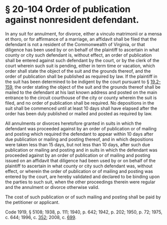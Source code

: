 # § 20-104 Order of publication against nonresident defendant.

<p>In any suit for annulment, for divorce, either a vinculo matrimonii or a mensa et thoro, or for affirmance of a marriage, an affidavit shall be filed that the defendant is not a resident of the Commonwealth of Virginia, or that diligence has been used by or on behalf of the plaintiff to ascertain in what county or city such defendant is, without effect, an order of publication shall be entered against such defendant by the court, or by the clerk of the court wherein such suit is pending, either in term time or vacation, which order shall state the object of the suit and the grounds thereof, and the order of publication shall be published as required by law. If the plaintiff in the suit has been determined to be indigent by the court pursuant to § <a href='http://law.lis.virginia.gov/vacode/19.2-159/'>19.2-159</a>, the order stating the object of the suit and the grounds thereof shall be mailed to the defendant at his last known address and posted on the main entrance to the circuit courthouse of the city or county wherein the suit is filed, and no order of publication shall be required. No depositions in the suit shall be commenced until at least 10 days shall have elapsed after the order has been duly published or mailed and posted as required by law.</p><p>All annulments or divorces heretofore granted in suits in which the defendant was proceeded against by an order of publication or of mailing and posting which required the defendant to appear within 10 days after due publication or mailing and posting thereof, and in which depositions were taken less than 15 days, but not less than 10 days, after such due publication or mailing and posting and in suits in which the defendant was proceeded against by an order of publication or of mailing and posting issued on an affidavit that diligence had been used by or on behalf of the plaintiff to ascertain in what county or city such defendant was, without effect, or wherein the order of publication or of mailing and posting was entered by the court, are hereby validated and declared to be binding upon the parties to such suit, when the other proceedings therein were regular and the annulment or divorce otherwise valid.</p><p>The cost of such publication or of such mailing and posting shall be paid by the petitioner or applicant.</p><p>Code 1919, § 5108; 1938, p. 111; 1940, p. 642; 1942, p. 202; 1950, p. 72; 1975, c. 644; 1996, c. <a href='http://lis.virginia.gov/cgi-bin/legp604.exe?961+ful+CHAP0352'>352</a>; 2008, c. <a href='http://lis.virginia.gov/cgi-bin/legp604.exe?081+ful+CHAP0699'>699</a>.</p>